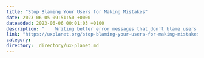 ```yaml
---
title: "Stop Blaming Your Users for Making Mistakes"
date: 2023-06-05 09:51:50 +0000
dateadded: 2023-06-06 00:01:03 +0100
description: "    Writing better error messages that don’t blame users  Continue reading on UX Planet »  "
link: "https://uxplanet.org/stop-blaming-your-users-for-making-mistakes-4946c541425a?source=rss----819cc2aaeee0---4"
category:
directory: _directory/ux-planet.md
---
```

